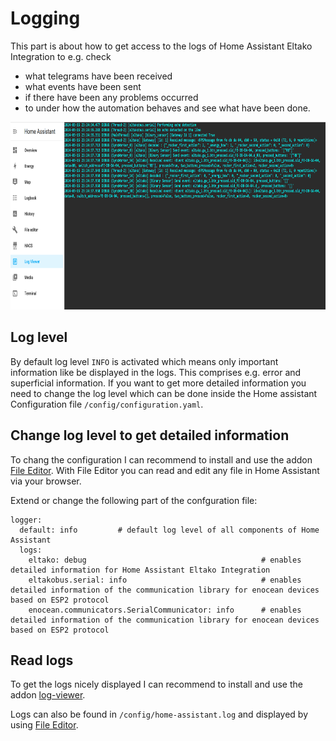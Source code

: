 # Logging

This part is about how to get access to the logs of Home Assistant Eltako Integration to e.g. check
* what telegrams have been received
* what events have been sent
* if there have been any problems occurred 
* to under how the automation behaves and see what have been done.

<img src="screenshot_logging.png" alt="Exemplary screenshot about logging." height="300" />

## Log level 
By default log level `INFO` is activated which means only important information like be displayed in the logs. This comprises e.g. error and superficial information.
If you want to get more detailed information you need to change the log level which can be done inside the Home assistant Configuration file `/config/configuration.yaml`.


## Change log level to get detailed information
To chang the configuration I can recommend to install and use the addon [File Editor](https://github.com/home-assistant/addons/tree/master/configurator). With File Editor you can read and edit any file in Home Assistant via your browser.

Extend or change the following part of the confguration file:
```
logger:
  default: info         # default log level of all components of Home Assistant
  logs:
    eltako: debug                                       # enables detailed information for Home Assistant Eltako Integration 
    eltakobus.serial: info                              # enables detailed information of the communication library for enocean devices based on ESP2 protocol
    enocean.communicators.SerialCommunicator: info      # enables detailed information of the communication library for enocean devices based on ESP2 protocol
```

## Read logs
To get the logs nicely displayed I can recommend to install and use the addon [log-viewer](https://github.com/hassio-addons/addon-log-viewer).

Logs can also be found in  `/config/home-assistant.log` and displayed by using [File Editor](https://github.com/home-assistant/addons/tree/master/configurator).